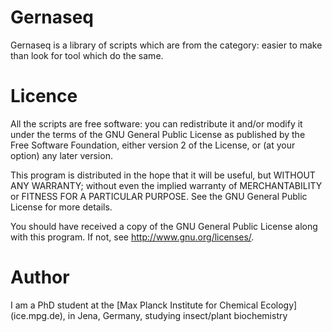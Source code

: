 Gernaseq
===============================================================================
Gernaseq is a library of scripts which are from the category: easier to make than look for tool which do the same.


Licence
===============================================================================
All the scripts are free software: you can redistribute it and/or modify it under the terms of the GNU General Public License as published by the Free Software Foundation, either version 2 of the License, or (at your option) any later version.

This program is distributed in the hope that it will be useful, but WITHOUT ANY WARRANTY; without even the implied warranty of MERCHANTABILITY or FITNESS FOR A PARTICULAR PURPOSE. See the GNU General Public License for more details.

You should have received a copy of the GNU General Public License along with this program.  If not, see <http://www.gnu.org/licenses/>.


Author
===============================================================================
I am a PhD student at the [Max Planck Institute for Chemical Ecology] (ice.mpg.de), in Jena, Germany, studying insect/plant biochemistry